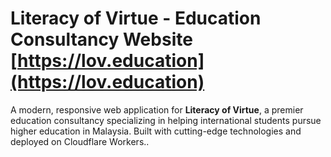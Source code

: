 # Literacy of Virtue - Education Consultancy Website [https://lov.education](https://lov.education)

A modern, responsive web application for **Literacy of Virtue**, a premier education consultancy specializing in helping international students pursue higher education in Malaysia. Built with cutting-edge technologies and deployed on Cloudflare Workers..
